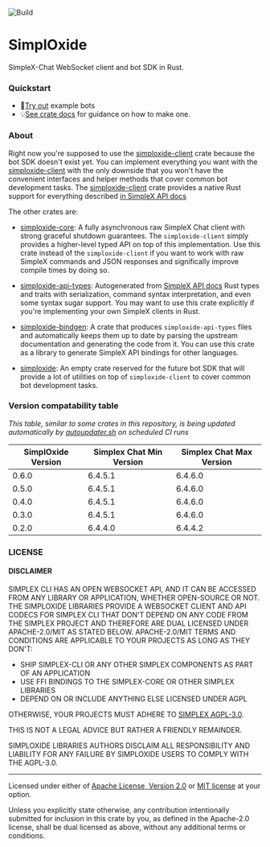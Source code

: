 ![Build](https://github.com/a1akris/simploxide/actions/workflows/rust.yml/badge.svg)

# SimplOxide

SimpleX-Chat WebSocket client and bot SDK in Rust.

### Quickstart

- 🤖[Try out](./simploxide-client) example bots
- 💡[See crate docs](https://docs.rs/simploxide-client/latest/simploxide_client/) for
  guidance on how to make one.

### About

Right now you're supposed to use the
[simploxide-client](https://crates.io/crates/simploxide-client) crate because
the bot SDK doesn't exist yet. You can implement everything you want with the
[simploxide-client](https://crates.io/crates/simploxide-client) with the only
downside that you won't have the convenient interfaces and helper methods that
cover common bot development tasks. The [simploxide-client](https://crates.io/crates/simploxide-client)
crate provides a native Rust support for everything described
[in SimpleX API docs](https://github.com/simplex-chat/simplex-chat/tree/stable/bots)

The other crates are:

- [simploxide-core](https://crates.io/crates/simploxide-core): A fully
  asynchronous raw SimpleX Chat client with strong graceful shutdown
  guarantees. The `simploxide-client` simply provides a higher-level typed API
  on top of this implementation. Use this crate instead of the
  `simploxide-client` if you want to work with raw SimpleX commands and JSON
  responses and significally improve compile times by doing so.

- [simploxide-api-types](./simploxide-api-types): Autogenerated from [SimpleX
  API docs](https://github.com/simplex-chat/simplex-chat/tree/stable/bots) Rust
  types and traits with serialization, command syntax interpretation, and even
  some syntax sugar support. You may want to use this crate explicitly if
  you're implementing your own SimpleX clients in Rust.

- [simploxide-bindgen](./simploxide-bindgen): A crate that produces
  `simploxide-api-types` files and automatically keeps them up to date by
  parsing the upstream documentation and generating the code from it. You can
  use this crate as a library to generate SimpleX API bindings for other
  languages.

- [simploxide](./simploxide): An empty crate reserved for the future bot SDK
  that will provide a lot of utilities on top of `simploxide-client` to cover
  common bot development tasks.


### Version compatability table

_This table, similar to some crates in this repository, is being updated
automatically by [autoupdater.sh](./autoupdater.sh) on scheduled CI runs_

| SimplOxide Version | Simplex Chat Min Version | Simplex Chat Max Version |
| ------------------ | ------------------------ | ------------------------ |
| 0.6.0              | 6.4.5.1                  | 6.4.6.0                  |
| 0.5.0              | 6.4.5.1                  | 6.4.6.0                  |
| 0.4.0              | 6.4.5.1                  | 6.4.6.0                  |
| 0.3.0              | 6.4.5.1                  | 6.4.6.0                  |
| 0.2.0              | 6.4.4.0                  | 6.4.4.2                  |


### LICENSE

#### DISCLAIMER

SIMPLEX CLI HAS AN OPEN WEBSOCKET API, AND IT CAN BE ACCESSED FROM ANY LIBRARY
OR APPLICATION, WHETHER OPEN-SOURCE OR NOT. THE SIMPLOXIDE LIBRARIES PROVIDE A
WEBSOCKET CLIENT AND API CODECS FOR SIMPLEX CLI THAT DON'T DEPEND ON ANY CODE
FROM THE SIMPLEX PROJECT AND THEREFORE ARE DUAL LICENSED UNDER APACHE-2.0/MIT
AS STATED BELOW. APACHE-2.0/MIT TERMS AND CONDITIONS ARE APPLICABLE TO YOUR
PROJECTS AS LONG AS THEY DON'T:

- SHIP SIMPLEX-CLI OR ANY OTHER SIMPLEX COMPONENTS AS PART OF AN APPLICATION
- USE FFI BINDINGS TO THE SIMPLEX-CORE OR OTHER SIMPLEX LIBRARIES
- DEPEND ON OR INCLUDE ANYTHING ELSE LICENSED UNDER AGPL

OTHERWISE, YOUR PROJECTS MUST ADHERE TO [SIMPLEX
AGPL-3.0](https://github.com/simplex-chat/simplex-chat/blob/stable/LICENSE).


THIS IS NOT A LEGAL ADVICE BUT RATHER A FRIENDLY REMAINDER.

SIMPLOXIDE LIBRARIES AUTHORS DISCLAIM ALL RESPONSIBILITY AND LIABILITY FOR ANY
FAILURE BY SIMPLOXIDE USERS TO COMPLY WITH THE AGPL-3.0.

---

Licensed under either of [Apache License, Version 2.0](LICENSE-APACHE) or [MIT
license](LICENSE-MIT) at your option.

Unless you explicitly state otherwise, any contribution intentionally submitted
for inclusion in this crate by you, as defined in the Apache-2.0 license, shall
be dual licensed as above, without any additional terms or conditions.

